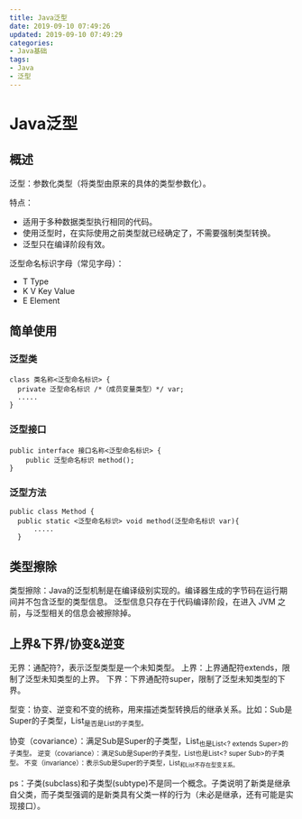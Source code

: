 ```yaml
---
title: Java泛型
date: 2019-09-10 07:49:26
updated: 2019-09-10 07:49:29
categories:
- Java基础
tags:
- Java
- 泛型
---
```


# Java泛型

## 概述

泛型：参数化类型（将类型由原来的具体的类型参数化）。

特点：

* 适用于多种数据类型执行相同的代码。
* 使用泛型时，在实际使用之前类型就已经确定了，不需要强制类型转换。
* 泛型只在编译阶段有效。

泛型命名标识字母（常见字母）：

* T Type
* K V Key Value
* E Element

## 简单使用

### 泛型类

```泛型类
class 类名称<泛型命名标识> {
  private 泛型命名标识 /*（成员变量类型）*/ var;
  .....
}
```

### 泛型接口

```泛型接口
public interface 接口名称<泛型命名标识> {
    public 泛型命名标识 method();
}
```

### 泛型方法

```泛型方法
public class Method {
  public static <泛型命名标识> void method(泛型命名标识 var){
      .....
  }
```

## 类型擦除

类型擦除：Java的泛型机制是在编译级别实现的。编译器生成的字节码在运行期间并不包含泛型的类型信息。
泛型信息只存在于代码编译阶段，在进入 JVM 之前，与泛型相关的信息会被擦除掉。

## 上界&下界/协变&逆变

无界：通配符?，表示泛型类型是一个未知类型。
上界：上界通配符extends，限制了泛型未知类型的上界。
下界：下界通配符super，限制了泛型未知类型的下界。

型变：协变、逆变和不变的统称，用来描述类型转换后的继承关系。比如：Sub是Super的子类型，List<Sub>是否是List<Super>的子类型。

协变（covariance）：满足Sub是Super的子类型，List<Sub>也是List<? extends Super>的子类型。
逆变（covariance）：满足Sub是Super的子类型，List<Super>也是List<? super Sub>的子类型。
不变（invariance）：表示Sub是Super的子类型，List<Sub>和List<Super>不存在型变关系。

ps：子类(subclass)和子类型(subtype)不是同一个概念。子类说明了新类是继承自父类，而子类型强调的是新类具有父类一样的行为（未必是继承，还有可能是实现接口）。
